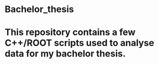 # Bachelor_thesis

# This repository contains a few C++/ROOT scripts used to analyse data for my bachelor thesis. 
